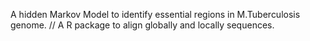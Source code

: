 A hidden Markov Model to identify essential regions in M.Tuberculosis genome. //
A R package to align globally and locally sequences.
